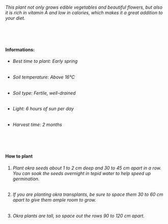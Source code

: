 ###### This plant not only grows edible vegetables and beautiful flowers, but also it is rich in vitamin A and low in calories, which makes it a great addition to your diet.

###### ‎

#### Informations:

-   ###### Best time to plant: Early spring
-   ###### Soil temperature: Above 16°C
-   ###### Soil type: Fertile, well-drained
-   ###### Light: 6 hours of sun per day
-   ###### Harvest time: 2 months

###### ‎

#### How to plant

1. ###### Plant okra seeds about 1 to 2 cm deep and 30 to 45 cm apart in a row. You can soak the seeds overnight in tepid water to help speed up germination.
2. ###### If you are planting okra transplants, be sure to space them 30 to 60 cm apart to give them ample room to grow.
3. ###### Okra plants are tall, so space out the rows 90 to 120 cm apart.
